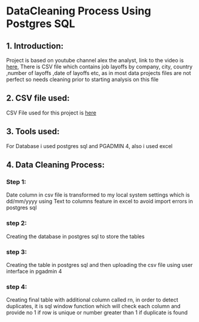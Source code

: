 # DataCleaning Process Using Postgres SQL

## 1. Introduction:

Project is based on youtube channel alex the analyst, link to the video is [here](https://www.youtube.com/watch?v=4UltKCnnnTA), 
There is CSV file which contains job layoffs by company, city, country ,number of layoffs ,date of layoffs etc, as in most data projects files are not perfect so needs cleaning prior to starting analysis on this file

## 2. CSV file used:

CSV File used for this project is [here](https://github.com/theatallah/datacleaning_using_postgres/blob/main/csv%20files/layoffs%20cleaned.csv) 

## 3. Tools used:

For Database i used postgres sql and PGADMIN 4, also i used excel

## 4. Data Cleaning Process:

### Step 1:

Date column in csv file is transformed to my local system settings which is dd/mm/yyyy using Text to columns feature in excel to avoid import errors in postgres sql

### step 2:

Creating the database in postgres sql to store the tables

### step 3:

Creating the table in postgres sql and then uploading the csv file using user interface in pgadmin 4

### step 4:

Creating final table with additional column called rn, in order to detect duplicates, it is sql window function which will check each column and provide no 1 if row is unique or number greater than 1 if duplicate is found





